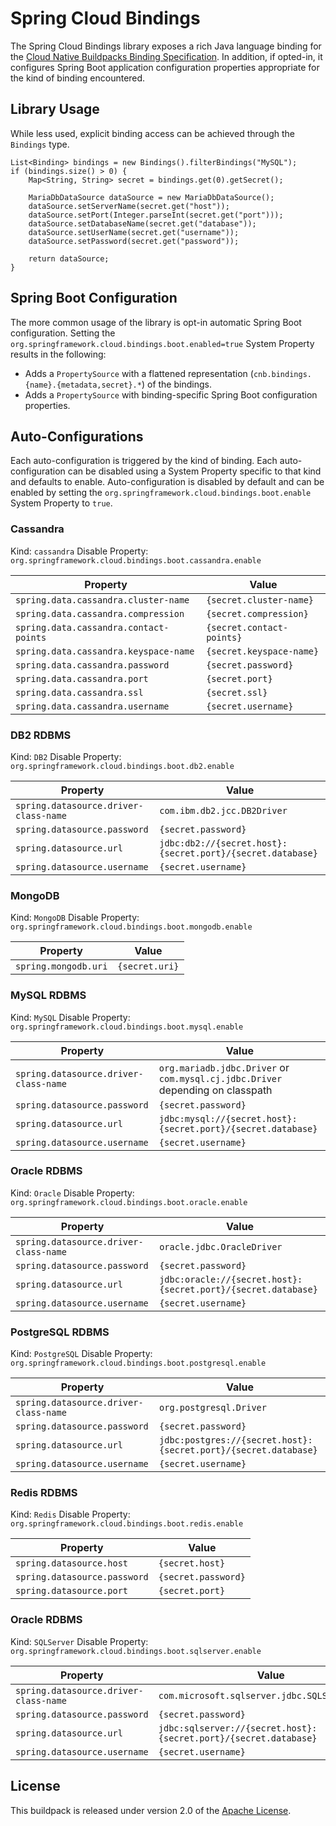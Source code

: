 # Spring Cloud Bindings
The Spring Cloud Bindings library exposes a rich Java language binding for the [Cloud Native Buildpacks Binding Specification][s].  In addition, if opted-in, it configures Spring Boot application configuration properties appropriate for the kind of binding encountered.

[s]: https://github.com/buildpacks/spec/blob/master/extensions/bindings.md

## Library Usage
While less used, explicit binding access can be achieved through the `Bindings` type.


```
List<Binding> bindings = new Bindings().filterBindings("MySQL");
if (bindings.size() > 0) {
    Map<String, String> secret = bindings.get(0).getSecret();

    MariaDbDataSource dataSource = new MariaDbDataSource();
    dataSource.setServerName(secret.get("host"));
    dataSource.setPort(Integer.parseInt(secret.get("port")));
    dataSource.setDatabaseName(secret.get("database"));
    dataSource.setUserName(secret.get("username"));
    dataSource.setPassword(secret.get("password"));

    return dataSource;
}
```

## Spring Boot Configuration
The more common usage of the library is opt-in automatic Spring Boot configuration.  Setting the `org.springframework.cloud.bindings.boot.enabled=true` System Property results in the following:

* Adds a `PropertySource` with a flattened representation (`cnb.bindings.{name}.{metadata,secret}.*`) of the bindings.
* Adds a `PropertySource` with binding-specific Spring Boot configuration properties.

## Auto-Configurations
Each auto-configuration is triggered by the kind of binding.  Each auto-configuration can be disabled using a System Property specific to that kind and defaults to enable. Auto-configuration is disabled by default and can be enabled by setting the `org.springframework.cloud.bindings.boot.enable` System Property to `true`.

### Cassandra
Kind: `cassandra`
Disable Property: `org.springframework.cloud.bindings.boot.cassandra.enable`

| Property | Value
| -------- | -----
| `spring.data.cassandra.cluster-name` | `{secret.cluster-name}`
| `spring.data.cassandra.compression` | `{secret.compression}`
| `spring.data.cassandra.contact-points` | `{secret.contact-points}`
| `spring.data.cassandra.keyspace-name` | `{secret.keyspace-name}`
| `spring.data.cassandra.password` | `{secret.password}`
| `spring.data.cassandra.port` | `{secret.port}`
| `spring.data.cassandra.ssl` | `{secret.ssl}`
| `spring.data.cassandra.username` | `{secret.username}`

### DB2 RDBMS
Kind: `DB2`
Disable Property: `org.springframework.cloud.bindings.boot.db2.enable`

| Property | Value
| -------- | -----
| `spring.datasource.driver-class-name` | `com.ibm.db2.jcc.DB2Driver`
| `spring.datasource.password` | `{secret.password}`
| `spring.datasource.url` | `jdbc:db2://{secret.host}:{secret.port}/{secret.database}`
| `spring.datasource.username` | `{secret.username}`

### MongoDB
Kind: `MongoDB`
Disable Property: `org.springframework.cloud.bindings.boot.mongodb.enable`

| Property | Value
| -------- | -----
| `spring.mongodb.uri` | `{secret.uri}`

### MySQL RDBMS
Kind: `MySQL`
Disable Property: `org.springframework.cloud.bindings.boot.mysql.enable`

| Property | Value
| -------- | -----
| `spring.datasource.driver-class-name` | `org.mariadb.jdbc.Driver` or `com.mysql.cj.jdbc.Driver` depending on classpath
| `spring.datasource.password` | `{secret.password}`
| `spring.datasource.url` | `jdbc:mysql://{secret.host}:{secret.port}/{secret.database}`
| `spring.datasource.username` | `{secret.username}`

### Oracle RDBMS
Kind: `Oracle`
Disable Property: `org.springframework.cloud.bindings.boot.oracle.enable`

| Property | Value
| -------- | -----
| `spring.datasource.driver-class-name` | `oracle.jdbc.OracleDriver`
| `spring.datasource.password` | `{secret.password}`
| `spring.datasource.url` | `jdbc:oracle://{secret.host}:{secret.port}/{secret.database}`
| `spring.datasource.username` | `{secret.username}`

### PostgreSQL RDBMS
Kind: `PostgreSQL`
Disable Property: `org.springframework.cloud.bindings.boot.postgresql.enable`

| Property | Value
| -------- | -----
| `spring.datasource.driver-class-name` | `org.postgresql.Driver`
| `spring.datasource.password` | `{secret.password}`
| `spring.datasource.url` | `jdbc:postgres://{secret.host}:{secret.port}/{secret.database}`
| `spring.datasource.username` | `{secret.username}`

### Redis RDBMS
Kind: `Redis`
Disable Property: `org.springframework.cloud.bindings.boot.redis.enable`

| Property | Value
| -------- | -----
| `spring.datasource.host` | `{secret.host}`
| `spring.datasource.password` | `{secret.password}`
| `spring.datasource.port` | `{secret.port}`

### Oracle RDBMS
Kind: `SQLServer`
Disable Property: `org.springframework.cloud.bindings.boot.sqlserver.enable`

| Property | Value
| -------- | -----
| `spring.datasource.driver-class-name` | `com.microsoft.sqlserver.jdbc.SQLServerDriver`
| `spring.datasource.password` | `{secret.password}`
| `spring.datasource.url` | `jdbc:sqlserver://{secret.host}:{secret.port}/{secret.database}`
| `spring.datasource.username` | `{secret.username}`

## License
This buildpack is released under version 2.0 of the [Apache License][a].

[a]: http://www.apache.org/licenses/LICENSE-2.0
